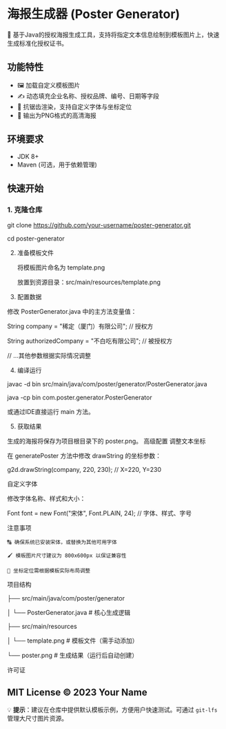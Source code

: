 # 海报生成器 (Poster Generator)

📌 基于Java的授权海报生成工具，支持将指定文本信息绘制到模板图片上，快速生成标准化授权证书。

## 功能特性

- 🖼️ 加载自定义模板图片
- ✍️ 动态填充企业名称、授权品牌、编号、日期等字段
- 🎨 抗锯齿渲染，支持自定义字体与坐标定位
- 📁 输出为PNG格式的高清海报

## 环境要求

- JDK 8+
- Maven (可选，用于依赖管理)

## 快速开始

### 1. 克隆仓库

git clone https://github.com/your-username/poster-generator.git

cd poster-generator

2. 准备模板文件

    将模板图片命名为 template.png

    放置到资源目录：src/main/resources/template.png

3. 配置数据

修改 PosterGenerator.java 中的主方法变量值：

String company = "稀定（厦门）有限公司";          // 授权方

String authorizedCompany = "不白吃有限公司";      // 被授权方

// ...其他参数根据实际情况调整

4. 编译运行
   
javac -d bin src/main/java/com/poster/generator/PosterGenerator.java

java -cp bin com.poster.generator.PosterGenerator

或通过IDE直接运行 main 方法。

5. 获取结果

生成的海报将保存为项目根目录下的 poster.png。
高级配置
调整文本坐标

在 generatePoster 方法中修改 drawString 的坐标参数：

g2d.drawString(company, 220, 230);  // X=220, Y=230

自定义字体

修改字体名称、样式和大小：

Font font = new Font("宋体", Font.PLAIN, 24);  // 字体、样式、字号

注意事项

    🔠 确保系统已安装宋体，或替换为其他可用字体

    🖌️ 模板图片尺寸建议为 800x600px 以保证兼容性

    📍 坐标定位需根据模板实际布局调整

项目结构

├── src/main/java/com/poster/generator

│   └── PosterGenerator.java       # 核心生成逻辑

├── src/main/resources

│   └── template.png               # 模板文件（需手动添加）

└── poster.png                      # 生成结果（运行后自动创建）

许可证

MIT License © 2023 Your Name
---
💡 **提示**：建议在仓库中提供默认模板示例，方便用户快速测试。可通过 `git-lfs` 管理大尺寸图片资源。

